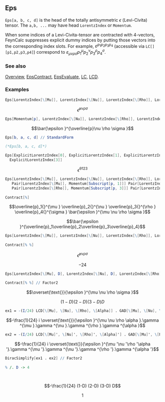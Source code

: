 ## Eps

`Eps[a, b, c, d]` is the head of the totally antisymmetric $\epsilon$ (Levi-Civita) tensor. The `a,b, ...` may have head `LorentzIndex` or `Momentum`.

When some indices of a Levi-Civita-tensor are contracted with 4-vectors, FeynCalc suppresses explicit dummy indices by putting those vectors into the corresponding index slots. For example,  $\varepsilon^{p_1 p_2 p_3 p_4}$ (accessible via `LC[][p1,p2,p3,p4]`) correspond to $\varepsilon_{\mu \nu \rho \sigma} p_1^\mu p_2^\nu p_3^\rho p_4^\sigma$.

### See also

[Overview](Extra/FeynCalc.md), [EpsContract](EpsContract.md), [EpsEvaluate](EpsEvaluate.md), [LC](LC.md), [LCD](LCD.md).

### Examples

```mathematica
Eps[LorentzIndex[\[Mu]], LorentzIndex[\[Nu]], LorentzIndex[\[Rho]], LorentzIndex[\[Sigma]]]
```

$$\bar{\epsilon }^{\mu \nu \rho \sigma }$$

```mathematica
Eps[Momentum[p], LorentzIndex[\[Nu]], LorentzIndex[\[Rho]], LorentzIndex[\[Sigma]]]
```

$$\bar{\epsilon }^{\overline{p}\nu \rho \sigma }$$

```mathematica
Eps[b, a, c, d] // StandardForm

(*Eps[b, a, c, d]*)
```

```mathematica
Eps[ExplicitLorentzIndex[0], ExplicitLorentzIndex[1], ExplicitLorentzIndex[2], 
  ExplicitLorentzIndex[3]]
```

$$\bar{\epsilon }^{0123}$$

```mathematica
Eps[LorentzIndex[\[Mu]], LorentzIndex[\[Nu]], LorentzIndex[\[Rho]], LorentzIndex[\[Sigma]]] *
   Pair[LorentzIndex[\[Mu]], Momentum[Subscript[p, 1]]] Pair[LorentzIndex[\[Nu]], Momentum[Subscript[p, 2]]]*
   Pair[LorentzIndex[\[Rho]], Momentum[Subscript[p, 3]]] Pair[LorentzIndex[\[Sigma]], Momentum[Subscript[p, 4]]] 
 
Contract[%] 
```

$$\overline{p}_1{}^{\mu } \overline{p}_2{}^{\nu } \overline{p}_3{}^{\rho } \overline{p}_4{}^{\sigma } \bar{\epsilon }^{\mu \nu \rho \sigma }$$

$$\bar{\epsilon }^{\overline{p}_1\overline{p}_2\overline{p}_3\overline{p}_4}$$

```mathematica
Eps[LorentzIndex[\[Mu]], LorentzIndex[\[Nu]], LorentzIndex[\[Rho]], LorentzIndex[\[Sigma]]] 
 
Contract[% %]
```

$$\bar{\epsilon }^{\mu \nu \rho \sigma }$$

$$-24$$

```mathematica
Eps[LorentzIndex[\[Mu], D], LorentzIndex[\[Nu], D], LorentzIndex[\[Rho], D], LorentzIndex[\[Sigma], D]] 
 
Contract[% %] // Factor2
```

$$\overset{\text{}}{\epsilon }^{\mu \nu \rho \sigma }$$

$$(1-D) (2-D) (3-D) D$$

```mathematica
ex1 = -(I/24) LCD[\[Mu], \[Nu], \[Rho], \[Alpha]] . GAD[\[Mu], \[Nu], \[Rho], \[Alpha]] // FCI
```

$$-\frac{1}{24} i \overset{\text{}}{\epsilon }^{\mu \nu \rho \alpha }.\gamma ^{\mu }.\gamma ^{\nu }.\gamma ^{\rho }.\gamma ^{\alpha }$$

```mathematica
ex2 = -(I/24) LCD[\[Mu]', \[Nu]', \[Rho]', \[Alpha]'] . GAD[\[Mu]', \[Nu]', \[Rho]', \[Alpha]'] // FCI
```

$$-\frac{1}{24} i \overset{\text{}}{\epsilon }^{\mu '\nu '\rho '\alpha '}.\gamma ^{\mu '}.\gamma ^{\nu '}.\gamma ^{\rho '}.\gamma ^{\alpha '}$$

```mathematica
DiracSimplify[ex1 . ex2] // Factor2 
 
% /. D -> 4 
  
 

```

$$-\frac{1}{24} (1-D) (2-D) (3-D) D$$

$$1$$